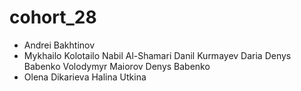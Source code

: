 # cohort_28

-   Andrei Bakhtinov
-   Mykhailo Kolotailo
    Nabil Al-Shamari
    Danil Kurmayev
    Daria
    Denys Babenko
    Volodymyr Maiorov
    Denys Babenko
-   Olena Dikarieva
Halina Utkina
